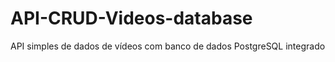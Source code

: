 # API-CRUD-Videos-database
API simples de dados de vídeos com banco de dados PostgreSQL integrado  
